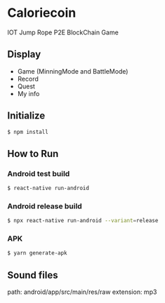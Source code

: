 # Caloriecoin

IOT Jump Rope P2E BlockChain Game

## Display

- Game (MinningMode and BattleMode)
- Record
- Quest
- My info

## Initialize

```sh
$ npm install
```

## How to Run

### Android test build

```sh
$ react-native run-android
```

### Android release build

```sh
$ npx react-native run-android --variant=release
```

### APK

```sh
$ yarn generate-apk
```

## Sound files

path: android/app/src/main/res/raw
extension: mp3
